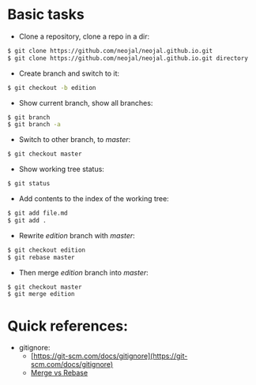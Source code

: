 # Basic tasks
- Clone a repository, clone a repo in a dir:

```bash
$ git clone https://github.com/neojal/neojal.github.io.git
$ git clone https://github.com/neojal/neojal.github.io.git directory

```
- Create branch and switch to it:

```bash
$ git checkout -b edition
```
- Show current branch, show all branches:

```bash
$ git branch 
$ git branch -a
```
- Switch to other branch, to *master*:

```bash
$ git checkout master
```

- Show working tree status:

```bash
$ git status
```

- Add contents to the index of the working tree:

```bash
$ git add file.md
$ git add .
```

- Rewrite *edition* branch with *master*:

```bash
$ git checkout edition
$ git rebase master
```
- Then merge *edition* branch into *master*:

```bash
$ git checkout master 
$ git merge edition
```

# Quick references:
- gitignore:
  - [https://git-scm.com/docs/gitignore](https://git-scm.com/docs/gitignore)
  - [Merge vs Rebase](https://stackoverflow.com/questions/457927/git-workflow-and-rebase-vs-merge-questions)
